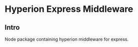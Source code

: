 Hyperion Express Middleware
===========================

## Intro
Node package containing hyperion middleware for express.